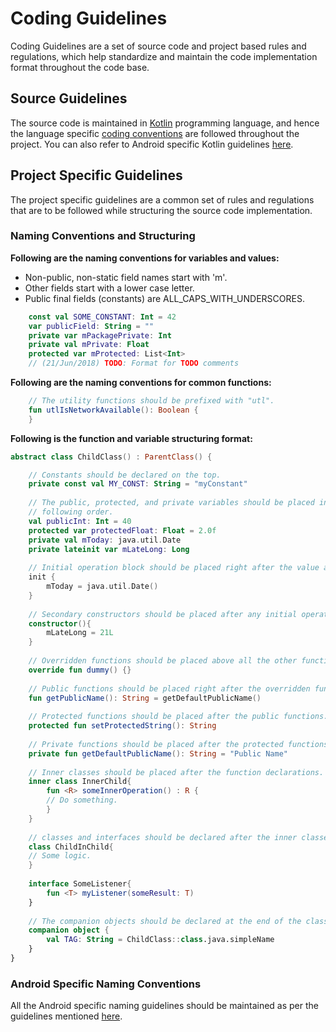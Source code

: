 # Coding Guidelines

Coding Guidelines are a set of source code and project based rules and regulations, which 
help standardize and maintain the code implementation format throughout the code base.

## Source Guidelines
The source code is maintained in [Kotlin](https://en.wikipedia.org/wiki/Kotlin_(programming_language)) 
programming language, and hence the language specific [coding conventions](https://kotlinlang.org/docs/reference/coding-conventions.html) 
are followed throughout the project. You can also refer to Android specific Kotlin guidelines [here](https://android.github.io/kotlin-guides/index.html).

## Project Specific Guidelines
The project specific guidelines are a common set of rules and regulations that are to be followed 
while structuring the source code implementation. 

### Naming Conventions and Structuring
**Following are the naming conventions for variables and values:**

* Non-public, non-static field names start with 'm'.
* Other fields start with a lower case letter.
* Public final fields (constants) are ALL_CAPS_WITH_UNDERSCORES.

```kotlin
    const val SOME_CONSTANT: Int = 42
    var publicField: String = "" 
    private var mPackagePrivate: Int
    private val mPrivate: Float
    protected var mProtected: List<Int>
    // (21/Jun/2018) TODO: Format for TODO comments
```

**Following are the naming conventions for common functions:**

```kotlin
    // The utility functions should be prefixed with "utl".
    fun utlIsNetworkAvailable(): Boolean {
    }
```

**Following is the function and variable structuring format:**
```kotlin
abstract class ChildClass() : ParentClass() {

    // Constants should be declared on the top.
    private const val MY_CONST: String = "myConstant"
    
    // The public, protected, and private variables should be placed in the
    // following order.
    val publicInt: Int = 40
    protected var protectedFloat: Float = 2.0f
    private val mToday: java.util.Date
    private lateinit var mLateLong: Long
    
    // Initial operation block should be placed right after the value and variable declaration.
    init {
        mToday = java.util.Date()
    }
    
    // Secondary constructors should be placed after any initial operations.
    constructor(){
        mLateLong = 21L
    }
    
    // Overridden functions should be placed above all the other functions.
    override fun dummy() {}
    
    // Public functions should be placed right after the overridden functions.
    fun getPublicName(): String = getDefaultPublicName()
    
    // Protected functions should be placed after the public functions.
    protected fun setProtectedString(): String
    
    // Private functions should be placed after the protected functions.
    private fun getDefaultPublicName(): String = "Public Name"
    
    // Inner classes should be placed after the function declarations.
    inner class InnerChild{
        fun <R> someInnerOperation() : R {
        // Do something.
        } 
    }
    
    // classes and interfaces should be declared after the inner classes.
    class ChildInChild{
    // Some logic.
    }
    
    interface SomeListener{
        fun <T> myListener(someResult: T)
    }
    
    // The companion objects should be declared at the end of the class.
    companion object {
        val TAG: String = ChildClass::class.java.simpleName
    }
}
```

### Android Specific Naming Conventions
All the Android specific naming guidelines should be maintained as per the guidelines mentioned 
[here](https://github.com/ribot/android-guidelines/blob/master/project_and_code_guidelines.md). 